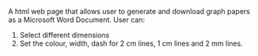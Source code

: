 A html web page that allows user to generate and download graph papers as a Microsoft Word Document.
User can: 
  1. Select different dimensions
  2. Set the colour, width, dash for 2 cm lines, 1 cm lines and 2 mm lines.
